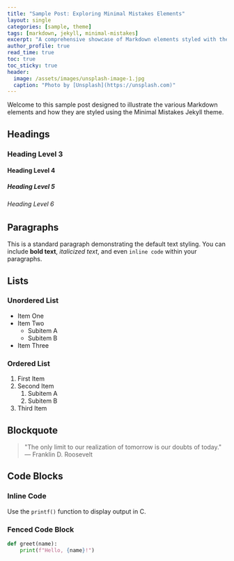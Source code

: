 ```yaml
---
title: "Sample Post: Exploring Minimal Mistakes Elements"
layout: single
categories: [sample, theme]
tags: [markdown, jekyll, minimal-mistakes]
excerpt: "A comprehensive showcase of Markdown elements styled with the Minimal Mistakes Jekyll theme."
author_profile: true
read_time: true
toc: true
toc_sticky: true
header:
  image: /assets/images/unsplash-image-1.jpg
  caption: "Photo by [Unsplash](https://unsplash.com)"
---
```


Welcome to this sample post designed to illustrate the various Markdown elements and how they are styled using the Minimal Mistakes Jekyll theme.

## Headings

### Heading Level 3

#### Heading Level 4

##### Heading Level 5

###### Heading Level 6

## Paragraphs

This is a standard paragraph demonstrating the default text styling. You can include **bold text**, *italicized text*, and even `inline code` within your paragraphs.

## Lists

### Unordered List

- Item One
- Item Two
  - Subitem A
  - Subitem B
- Item Three

### Ordered List

1. First Item
2. Second Item
   1. Subitem A
   2. Subitem B
3. Third Item

## Blockquote

> "The only limit to our realization of tomorrow is our doubts of today."  
> — Franklin D. Roosevelt

## Code Blocks

### Inline Code

Use the `printf()` function to display output in C.

### Fenced Code Block

```python
def greet(name):
    print(f"Hello, {name}!")